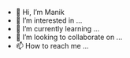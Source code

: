 - 👋 Hi, I’m Manik
- 👀 I’m interested in ...
- 🌱 I’m currently learning ...
- 💞️ I’m looking to collaborate on ...
- 📫 How to reach me ...

<!---
14Komang/14Komang is a ✨ special ✨ repository because its `README.md` (this file) appears on your GitHub profile.
You can click the Preview link to take a look at your changes.
--->
